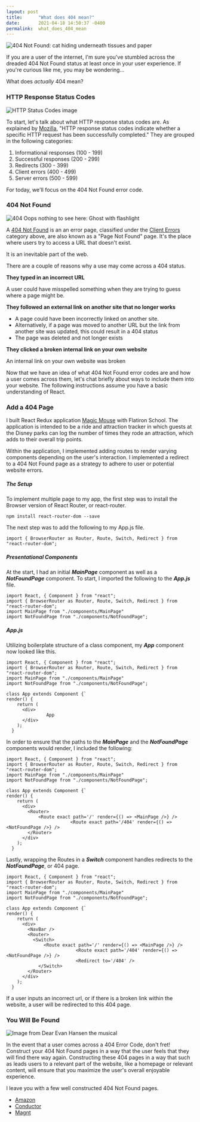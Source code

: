 ```yaml
---
layout: post
title:      "What does 404 mean?"
date:       2021-04-18 14:50:37 -0400
permalink:  what_does_404_mean
---
```


![404 Not Found: cat hiding underneath tissues and paper](https://i.kym-cdn.com/photos/images/newsfeed/000/236/756/b33.jpg)

If you are a user of the internet, I'm sure you've stumbled across the dreaded 404 Not Found status at least once in your user experience. If you're curious like me, you may be wondering...

What does *actually* 404 mean?

### HTTP Response Status Codes

![HTTP Status Codes image](https://miro.medium.com/max/920/1*w_iicbG7L3xEQTArjHUS6g.jpeg)

To start, let's talk about what HTTP response status codes are. As explained by [Mozilla](https://developer.mozilla.org/en-US/docs/Web/HTTP/Status), "HTTP response status codes  indicate whether a specific HTTP request has been successfully completed." They are grouped in the following categories:

1. Informational responses (100 - 199)
2. Successful responses (200 - 299)
3. Redirects (300 - 399)
4. Client errors (400 - 499)
5. Server errors (500 - 599)

For today, we'll focus on the 404 Not Found error code. 

### 404 Not Found

![404 Oops nothing to see here: Ghost with flashlight](https://www.impactplus.com/hubfs/404-error-page-examples-best.jpg)

A [404 Not Found](https://developer.mozilla.org/en-US/docs/Web/HTTP/Status/404) is an an error page, classified under the [Client Errors](https://developer.mozilla.org/en-US/docs/Web/HTTP/Status#client_error_responses) category above, are also known as a "Page Not Found" page. It's the place where users try to access a URL that doesn't exist. 

It is an inevitable part of the web.

There are a couple of reasons why a use may come across a 404 status.

**They typed in an incorrect URL**

A user could have misspelled something when they are trying to guess where a page might be.

**They followed an external link on another site that no longer works**

* A page could have been incorrectly linked on another site. 
* Alternatively, if a page was moved to another URL but the link from another site was updated, this could result in a 404 status
* The page was deleted and not longer exists

**They clicked a broken internal link on your own website**

An internal link on your own website was broken

Now that we have an idea of what 404 Not Found error codes are and how a user comes across them, let's chat briefly about ways to include them into your website. The following instructions assume you have a basic understanding of React.

### Add a 404 Page

I built React Redux application [Magic Mouse](https://github.com/cglorious/magic-mouse-frontend-v2) with Flatiron School. The application is intended to be a ride and attraction tracker in which guests at the Disney parks can log the number of times they rode an attraction, which adds to their overall trip points.

Within the application, I implemented adding routes to render varying components depending on the user's interaction. I implemented a redirect to a 404 Not Found page as a strategy to adhere to user or potential website errors. 

##### The Setup

To implement multiple page to my app, the first step was to install the Browser version of React Router, or react-router.

`npm install react-router-dom --save`

The next step was to add the following to my App.js file.

`import { BrowserRouter as Router, Route, Switch, Redirect } from "react-router-dom";`

##### Presentational Components

At the start, I had an initial ***MainPage*** component as well as a ***NotFoundPage*** component. To start, I imported the following to the ***App.js*** file.

```
import React, { Component } from "react";
import { BrowserRouter as Router, Route, Switch, Redirect } from "react-router-dom";
import MainPage from "./components/MainPage"
import NotFoundPage from "./components/NotFoundPage";
```

##### App.js

Utilizing boilerplate structure of a class component, my ***App*** component now looked like this.

```
import React, { Component } from "react";
import { BrowserRouter as Router, Route, Switch, Redirect } from "react-router-dom";
import MainPage from "./components/MainPage"
import NotFoundPage from "./components/NotFoundPage";

class App extends Component {`
render() {
    return (
      <div>
			   App
      </div>
    );
  }

```
In order to ensure that the paths to the ***MainPage*** and the ***NotFoundPage*** components would render, I included the following:

```
import React, { Component } from "react";
import { BrowserRouter as Router, Route, Switch, Redirect } from "react-router-dom";
import MainPage from "./components/MainPage"
import NotFoundPage from "./components/NotFoundPage";

class App extends Component {`
render() {
    return (
      <div>
        <Router>
            <Route exact path='/' render={() => <MainPage />} />
						<Route exact path='/404' render={() => <NotFoundPage />} />
        </Router>
      </div>
    );
  }

```

Lastly, wrapping the Routes in a ***Switch*** component handles redirects to the ***NotFoundPage***, or 404 page.

```
import React, { Component } from "react";
import { BrowserRouter as Router, Route, Switch, Redirect } from "react-router-dom";
import MainPage from "./components/MainPage"
import NotFoundPage from "./components/NotFoundPage";

class App extends Component {`
render() {
    return (
      <div>
        <NavBar />
        <Router>
          <Switch>
              <Route exact path='/' render={() => <MainPage />} />
						  <Route exact path='/404' render={() => <NotFoundPage />} />
						  <Redirect to='/404' />
            </Switch>
        </Router>
      </div>
    );
  }
```
If a user inputs an incorrect url, or if there is a broken link within the website, a user will be redirected to this 404 page.

### You Will Be Found

![Image from Dear Evan Hansen the musical](https://broadwaydirect.com/wp-content/uploads/2018/05/1200x450_DEH_BroadwayDirectTakeover5.18_0840_FeaturedStory2-800x450.jpg)

In the event that a user comes across a 404 Error Code, don't fret! Construct your 404 Not Found pages in a way that the user feels that they will find there way again. Constructing these 404 pages in a way that such as leads users to a relevant part of the website, like a homepage or relevant content, will ensure that you maximize the user's overall enjoyable experience. 

I leave you with a few well constructed 404 Not Found pages.

* [Amazon](https://www.amazon.com/afghbafan)
* [Conductor](https://www.conductor.com/aofhwaufa)
* [Magnt](https://www.magnt.com/asdfasd)
